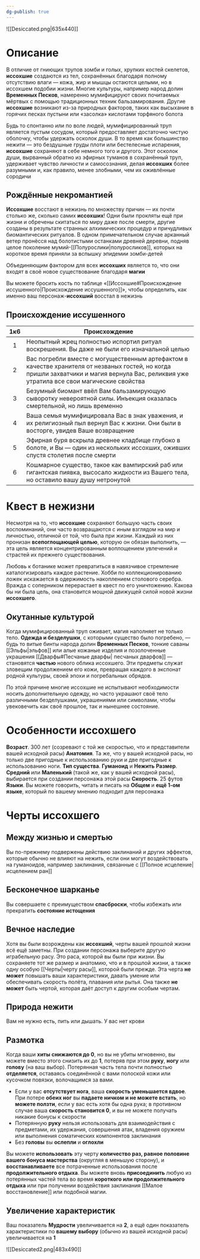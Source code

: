 ```yaml
---
dg-publish: true
---
```

![[Desiccated.png|635x440]]
# Описание

В отличие от гниющих трупов зомби и голых, хрупких костей скелетов, **иссохшие** создаются из тел, сохранённых благодаря полному отсутствию влаги — кожа, жир и мышцы остаются целыми, но в иссохшем подобии жизни. Многие культуры, например народ долин **Временных Песков**, намеренно мумифицируют своих почитаемых мёртвых с помощью традиционных техник бальзамирования. Другие **иссохшие** возникают из-за природных факторов, таких как высыхание в горячих песках пустыни или «засолка» кислотами торфяного болота

Будь то спонтанно или по воле людей, мумифицированный труп является пустым сосудом, который предоставляет достаточно чистую оболочку, чтобы удержать осколок души. В то время как большинство нежити — это бездушные груды плоти или бестелесные испарения, **иссохшие** сохраняют в себе немного того и другого. Этот осколок души, вырванный обратно из эфирных туманов в сохранённый труп, удерживает чувство личности и самосознания, делая **иссохших** более разумными и, как правило, менее злобными, чем их оживлённые сородичи

## Рождённые некромантией  

**Иссохшие** восстают в нежизнь по множеству причин — их почти столько же, сколько самих **иссохших**! Одни были прокляты ещё при жизни и обречены скитаться по миру даже после смерти, другие созданы в результате странных алхимических процедур и причудливых биомантических ритуалов. В одном примечательном случае арканный ветер пронёсся над болотистыми останками древней деревни, подняв целое поколение мумий-[[Полурослики|полуросликов]], которых на короткое время приняли за вспышку эпидемии зомби-детей

Объединяющим фактором для всех **иссохших** является то, что они входят в своё новое существование благодаря **магии**

Вы можете бросить кость по таблице «[[Иссохшие#Происхождение иссушенного|Происхождение иссушенного]]», чтобы определить, как именно ваш персонаж-**иссохший** восстал в нежизнь
## Происхождение иссушенного

| 1к6 | Происхождение                                                                                                                                                                               |
| :-: | ------------------------------------------------------------------------------------------------------------------------------------------------------------------------------------------- |
|  1  | Неопытный жрец полностью испортил ритуал воскрешения. Вы даже не были его изначальной целью                                                                                                 |
|  2  | Вас погребли вместе с могущественным артефактом в качестве хранителя от незваных гостей, но когда пришли захватчики и магия вернула Вас, реликвия уже утратила все свои магические свойства |
|  3  | Безумный биомант ввёл Вам бальзамирующую сыворотку невероятной силы. Инъекция оказалась смертельной, но лишь временно                                                                       |
|  4  | Ваша семья мумифицировала Вас в знак уважения, и их религиозный пыл вернул Вас к жизни. Они были в восторге, увидев Ваше возвращение                                                        |
|  5  | Эфирная буря вскрыла древнее кладбище глубоко в болоте, и Вы — один из нескольких иссохших, оживших спустя столетия после смерти                                                            |
|  6  | Кошмарное существо, такое как вампирский раб или гигантская пиявка, высосало жидкости из Вашего тела, но оставило вашу душу нетронутой                                                      |

# Квест в нежизни  

Несмотря на то, что **иссохшие** сохраняют большую часть своих воспоминаний, они часто возвращаются с иным взглядом на мир и личностью, отличной от той, что была при жизни. Каждый из них пронизан **всепоглощающей целью**, которую он обязан выполнить, — эта цель является концентрированным воплощением увлечений и страстей их прежнего существования.

Любовь к ботанике может превратиться в навязчивое стремление каталогизировать каждое растение. Хобби по коллекционированию ложек искажается в одержимость накоплением столового серебра. Вражда с соперником перерастает в квест по его уничтожению. Какова бы ни была цель, она становится мощной движущей силой новой жизни **иссохшего**.
## Окутанные культурой  

Когда мумифицированный труп оживает, магия наполняет не только тело. **Одежда и безделушки**, с которыми существо было погребено, — будь то витые бинты народа долин **Временных Песков**, тонкие саваны [[Эльфы|эльфов]] или алые кожаные изделия и позолоченные украшения [[Дварфы#Песчаные дварфы| песчаных дварфов]] — становятся **частью** нового облика иссохшего. Эти предметы служат зловещим продолжением его кожи, превращая каждого в экспонат родной культуры, своей эпохи и погребальных обрядов.

По этой причине многие иссохшие не испытывают необходимости носить дополнительную одежду, но часто украшают своё тело различными безделушками, украшениями или символами, чтобы увековечить как своё прошлое, так и нынешнее состояние.

# Особенности иссохшего

**Возраст**. 300 лет (созревают с той же скоростью, что и представители вашей исходной расы)
**Анатомия**. Та же, что у вашей исходной расы, но только две пригодные к использованию руки и две пригодные к использованию ноги.
**Тип существа**. **Гуманоид** и **Нежить**
**Размер**. **Средний** или **Маленький** (такой же, как у вашей исходной расы), выбирается при создании персонажа этой расы
**Скорость**. 25 футов
**Языки**. Вы можете говорить, читать и писать на **Общем** и **ещё 1-ом языке**, который по вашему мнению подходит для персонажа

# Черты иссохшего
## Между жизнью и смертью

Вы по-прежнему подвержены действию заклинаний и других эффектов, которые обычно не влияют на нежить, если они могут воздействовать на гуманоидов, например заклинания, связанные с [[Полное исцеление|исцелением ран]]
## Бесконечное шарканье

Вы совершаете с преимуществом **спасброски**, чтобы избежать или прекратить **состояние истощения**
## Вечное наследие

Хотя вы были возрождены как **иссохший**, черты вашей прошлой жизни всё ещё заметны. При создании персонажа выберите другую играбельную расу. Это раса, которой вы были при жизни. Вы сохраняете тот же размер и анатомию, что и в прошлой жизни, а также одну особую [[Черты|черту расы]], которой были прежде.
Эта черта **не может** повышать ваши характеристики, давать умение или обеспечивать скорость полёта, плавания или рытья. Она также **не может** быть чертой, которая даёт доступ к другим особым чертам.
## Природа нежити

Вам не нужно есть, пить или дышать. У вас нет крови
## Размотка

Когда ваши **хиты снижаются до 0**, но вы не убиты мгновенно, вы можете вместо этого снизить их до **1**, потеряв при этом **руку**, **ногу** или **голову** (на ваш выбор). Потерянная часть тела почти полностью **отделяется**, оставаясь соединённой с вами полоской кожи или кусочком повязки, волочащимся за вами.
- Если у вас **отсутствует нога**, ваша **скорость уменьшается вдвое**. При потере **обеих ног** вы **падаете ничком и не можете встать**, но **можете ползти**, если у вас есть хотя бы одна рука; в противном случае ваша **скорость становится 0**, и вы не можете получать никакие бонусы к скорости
- Потерянную **руку** нельзя использовать для взаимодействия с предметами, их удержания, совершения атак, владения оружием или выполнения соматических компонентов заклинания
- Без **головы** вы **ослепли** и **оглохли**

Вы можете **использовать** эту черту **количество раз, равное половине вашего бонуса мастерства** (округляя в меньшую сторону), и **восстанавливаете** все потраченные использования после **продолжительного отдыха**. Вы можете вновь **присоединить** любую из потерянных частей тела во время **короткого или продолжительного отдыха** или при получении воздействия заклинания [[Малое восстановление]] или подобной магии.
## Увеличение характеристик 

Ваш показатель **Мудрости** увеличивается на **2**, а ещё один показатель характеристики по **вашему выбору** (обычно из вашей исходной расы) увеличивается на **1**

![[Desiccated2.png|483x490]]


































